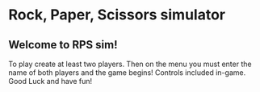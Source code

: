 # Rock, Paper, Scissors simulator

## Welcome to RPS sim! 
To play create at least two players. Then on the menu you must enter the name of both players and the game begins! Controls included in-game. Good Luck and have fun! 
